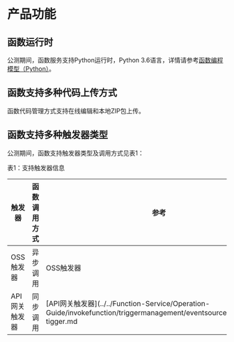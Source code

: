 # 产品功能


## 函数运行时

公测期间，函数服务支持Python运行时，Python 3.6语言，详情请参考[函数编程模型（Python）](../../Function-Service/Operation-Guide/buildfunction/programming-model/processing-program.md)。

## 函数支持多种代码上传方式

函数代码管理方式支持在线编辑和本地ZIP包上传。

## 函数支持多种触发器类型

公测期间，函数支持触发器类型及调用方式见表1：

表1：支持触发器信息

| 触发器     | 函数调用方式 | 参考       |
| ---------- | ------------ | ---------- |
| OSS触发器  | 异步调用     | OSS触发器  |
| API网关触发器 | 同步调用     | [API网关触发器](../../Function-Service/Operation-Guide/invokefunction/triggermanagement/eventsourceservice/apig-tigger.md|
